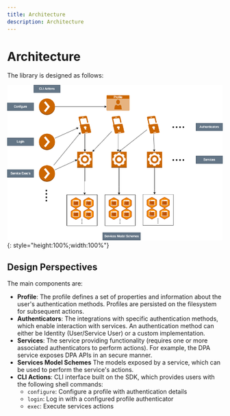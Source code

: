 ```yaml
---
title: Architecture
description: Architecture
---
```


# Architecture

The library is designed as follows:

![Ark SDK Design](./media/ark_sdk_design.png){: style="height:100%;width:100%"}

## Design Perspectives
The main components are:

- <b>Profile</b>: The profile defines a set of properties and information about the user's authentication methods. Profiles are persisted on the filesystem for subsequent actions.
- <b>Authenticators</b>: The integrations with specific authentication methods, which enable interaction with services. An authentication method can either be Identity (User/Service User) or a custom implementation.
- <b>Services</b>: The service providing functionality (requires one or more associated authenticators to perform actions). For example, the DPA service exposes DPA APIs in an secure manner.
- <b>Services Model Schemes</b> The models exposed by a service, which can be used to perform the service's actions.
- <b>CLI Actions</b>: CLI interface built on the SDK, which provides users with the following shell commands:
    - `configure`: Configure a profile with authentication details
    - `login`: Log in with a configured profile authenticator
    - `exec`: Execute services actions
